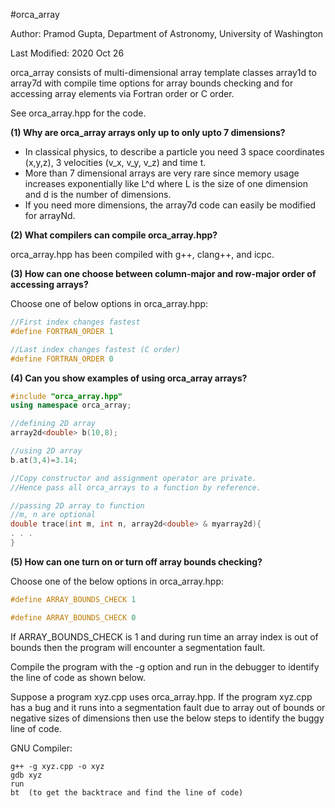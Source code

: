 
#orca_array 
 
Author: Pramod Gupta, Department of Astronomy, University of Washington

Last Modified: 2020 Oct 26

orca_array consists of multi-dimensional array template classes array1d<T> to array7d<T>
with compile time options for array bounds checking and 
for accessing array elements via Fortran order or C order.

See orca_array.hpp for the code.


**(1) Why are orca_array arrays only up to only upto 7 dimensions?**

* In classical physics, to describe a particle you need 3 space coordinates (x,y,z), 3 velocities (v_x, v_y, v_z) and time t.
* More than 7 dimensional arrays are very rare since memory usage increases exponentially like L^d
where L is the size of one dimension and d is the number of dimensions.
* If you need more dimensions, the array7d code can easily be modified for arrayNd.

**(2) What compilers can compile orca_array.hpp?**

orca_array.hpp has been compiled with g++, clang++, and icpc.


**(3) How can one choose between column-major and row-major order of accessing arrays?**

Choose one of below options in orca_array.hpp:

```C++
//First index changes fastest
#define FORTRAN_ORDER 1

//Last index changes fastest (C order)
#define FORTRAN_ORDER 0

```


**(4) Can you show examples of using orca_array arrays?**

```C++
#include "orca_array.hpp"
using namespace orca_array;

//defining 2D array
array2d<double> b(10,8);

//using 2D array
b.at(3,4)=3.14;

//Copy constructor and assignment operator are private.
//Hence pass all orca_arrays to a function by reference.

//passing 2D array to function
//m, n are optional
double trace(int m, int n, array2d<double> & myarray2d){
. . .
}

```



**(5) How can one turn on or turn off array bounds checking?**

Choose one of the below options in orca_array.hpp:

```C++
#define ARRAY_BOUNDS_CHECK 1

#define ARRAY_BOUNDS_CHECK 0
```

If ARRAY_BOUNDS_CHECK is 1 and during run time an array index is out of bounds then the program will encounter a segmentation fault.

Compile the program with the -g option and run in the debugger to identify the line of code as shown below.

Suppose a program xyz.cpp uses orca_array.hpp.
If the program xyz.cpp has a bug and it runs into a segmentation fault 
due to array out of bounds or negative sizes of dimensions then use the
below steps to identify the buggy line of code.


GNU Compiler:
```
g++ -g xyz.cpp -o xyz
gdb xyz
run
bt  (to get the backtrace and find the line of code)

```
